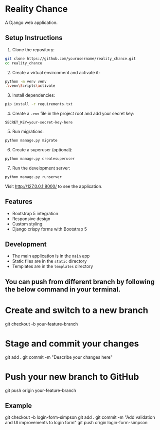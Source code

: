 # Reality Chance

A Django web application.

## Setup Instructions

1. Clone the repository:
```bash
git clone https://github.com/yourusername/reality_chance.git
cd reality_chance
```

2. Create a virtual environment and activate it:
```bash
python -m venv venv
.\venv\Scripts\activate
```

3. Install dependencies:
```bash
pip install -r requirements.txt
```

4. Create a `.env` file in the project root and add your secret key:
```
SECRET_KEY=your-secret-key-here
```

5. Run migrations:
```bash
python manage.py migrate
```

6. Create a superuser (optional):
```bash
python manage.py createsuperuser
```

7. Run the development server:
```bash
python manage.py runserver
```

Visit http://127.0.0.1:8000/ to see the application.

## Features

- Bootstrap 5 integration
- Responsive design
- Custom styling
- Django crispy forms with Bootstrap 5

## Development

- The main application is in the `main` app
- Static files are in the `static` directory
- Templates are in the `templates` directory

## You can push from different branch by following the below command in your terminal.

# Create and switch to a new branch
git checkout -b your-feature-branch

# Stage and commit your changes
git add .
git commit -m "Describe your changes here"

# Push your new branch to GitHub
git push origin your-feature-branch

## Example 
git checkout -b login-form-simpson
git add .
git commit -m "Add validation and UI improvements to login form"
git push origin login-form-simpson


